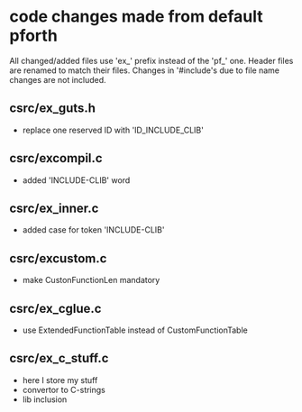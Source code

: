 # code changes made from default pforth

All changed/added files use 'ex_' prefix instead of the 'pf_' one.
Header files are renamed to match their files.
Changes in '#include's due to file name changes are not included.

## csrc/ex_guts.h
- replace one reserved ID with 'ID_INCLUDE_CLIB'

## csrc/excompil.c
- added 'INCLUDE-CLIB' word

## csrc/ex_inner.c
- added case for token 'INCLUDE-CLIB'

## csrc/excustom.c
- make CustonFunctionLen mandatory

## csrc/ex_cglue.c
- use ExtendedFunctionTable instead of CustomFunctionTable

## csrc/ex_c_stuff.c
- here I store my stuff
- convertor to C-strings
- lib inclusion

